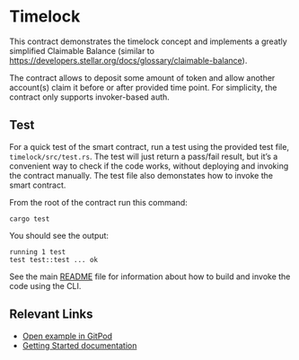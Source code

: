 # Timelock
This contract demonstrates the timelock concept and implements a greatly simplified Claimable Balance (similar to https://developers.stellar.org/docs/glossary/claimable-balance).

The contract allows to deposit some amount of token and allow another account(s) claim it before or after provided time point. For simplicity, the contract only supports invoker-based auth.

## Test
For a quick test of the smart contract, run a test using the provided test file, `timelock/src/test.rs`. The test will just return a pass/fail result, but it’s a convenient way to check if the code works, without deploying and invoking the contract manually. The test file also demonstates how to invoke the smart contract. 

From the root of the contract run this command:

```
cargo test
```

You should see the output:

```
running 1 test
test test::test ... ok
```

See the main [README](../README.md) file for information about how to build and invoke the code using the CLI.

## Relevant Links
- [Open example in GitPod](https://gitpod.io/#https://github.com/stellar/soroban-examples)
- [Getting Started documentation](https://developers.stellar.org/docs/build/smart-contracts/getting-started)

